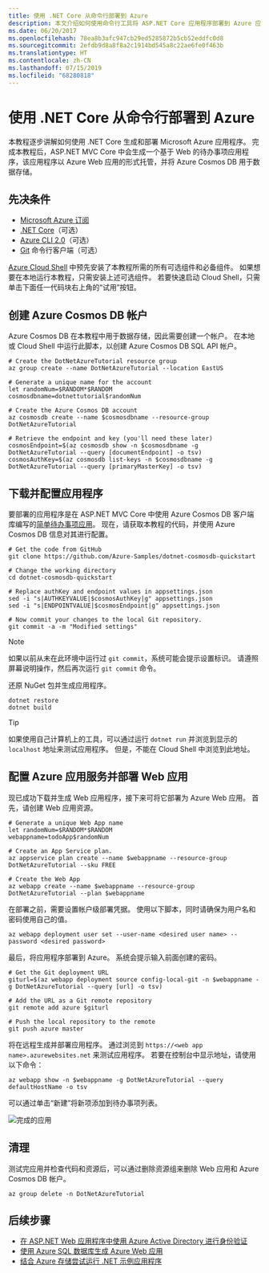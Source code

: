 ```yaml
---
title: 使用 .NET Core 从命令行部署到 Azure
description: 本文介绍如何使用命令行工具将 ASP.NET Core 应用程序部署到 Azure 应用服务。
ms.date: 06/20/2017
ms.openlocfilehash: 78ea8b3afc947cb29ed5285872b5cb52eddfc0d8
ms.sourcegitcommit: 2efdb9d8a8f8a2c1914bd545a8c22ae6fe0f463b
ms.translationtype: HT
ms.contentlocale: zh-CN
ms.lasthandoff: 07/15/2019
ms.locfileid: "68280818"
---
```

# <a name="deploy-to-azure-from-the-command-line-with-net-core"></a>使用 .NET Core 从命令行部署到 Azure

本教程逐步讲解如何使用 .NET Core 生成和部署 Microsoft Azure 应用程序。  完成本教程后，ASP.NET MVC Core 中会生成一个基于 Web 的待办事项应用程序，该应用程序以 Azure Web 应用的形式托管，并将 Azure Cosmos DB 用于数据存储。

## <a name="prerequisites"></a>先决条件

* [Microsoft Azure 订阅](https://azure.microsoft.com/free/)
* [.NET Core](https://www.microsoft.com/net/download/core)（可选）
* [Azure CLI 2.0](/cli/azure/install-az-cli2)（可选）
* [Git](https://www.git-scm.com/) 命令行客户端（可选）

[Azure Cloud Shell](/azure/cloud-shell/) 中预先安装了本教程所需的所有可选组件和必备组件。  如果想要在本地运行本教程，只需安装上述可选组件。  若要快速启动 Cloud Shell，只需单击下面任一代码块右上角的“试用”按钮。 

## <a name="create-an-azure-cosmos-db-account"></a>创建 Azure Cosmos DB 帐户

Azure Cosmos DB 在本教程中用于数据存储，因此需要创建一个帐户。  在本地或 Cloud Shell 中运行此脚本，以创建 Azure Cosmos DB SQL API 帐户。

```azurecli-interactive
# Create the DotNetAzureTutorial resource group
az group create --name DotNetAzureTutorial --location EastUS

# Generate a unique name for the account
let randomNum=$RANDOM*$RANDOM
cosmosdbname=dotnettutorial$randomNum

# Create the Azure Cosmos DB account
az cosmosdb create --name $cosmosdbname --resource-group DotNetAzureTutorial

# Retrieve the endpoint and key (you'll need these later)
cosmosEndpoint=$(az cosmosdb show -n $cosmosdbname -g DotNetAzureTutorial --query [documentEndpoint] -o tsv)
cosmosAuthKey=$(az cosmosdb list-keys -n $cosmosdbname -g DotNetAzureTutorial --query [primaryMasterKey] -o tsv)

```

## <a name="download-and-configure-the-application"></a>下载并配置应用程序

要部署的应用程序是在 ASP.NET MVC Core 中使用 Azure Cosmos DB 客户端库编写的[简单待办事项应用](https://github.com/Azure-Samples/dotnet-cosmosdb-quickstart/)。  现在，请获取本教程的代码，并使用 Azure Cosmos DB 信息对其进行配置。

```azurecli-interactive
# Get the code from GitHub
git clone https://github.com/Azure-Samples/dotnet-cosmosdb-quickstart

# Change the working directory
cd dotnet-cosmosdb-quickstart

# Replace authKey and endpoint values in appsettings.json
sed -i "s|AUTHKEYVALUE|$cosmosAuthKey|g" appsettings.json
sed -i "s|ENDPOINTVALUE|$cosmosEndpoint|g" appsettings.json

# Now commit your changes to the local Git repository.
git commit -a -m "Modified settings"

```

> [!NOTE]
> 如果以前从未在此环境中运行过 `git commit`，系统可能会提示设置标识。 请遵照屏幕说明操作，然后再次运行 `git commit` 命令。

还原 NuGet 包并生成应用程序。

```azurecli-interactive
dotnet restore
dotnet build
```

> [!TIP]
> 如果使用自己计算机上的工具，可以通过运行 `dotnet run` 并浏览到显示的 `localhost` 地址来测试应用程序。  但是，不能在 Cloud Shell 中浏览到此地址。  

## <a name="configure-azure-app-service-and-deploy-the-web-app"></a>配置 Azure 应用服务并部署 Web 应用

现已成功下载并生成 Web 应用程序，接下来可将它部署为 Azure Web 应用。  首先，请创建 Web 应用资源。

```azurecli-interactive
# Generate a unique Web App name
let randomNum=$RANDOM*$RANDOM
webappname=todoApp$randomNum

# Create an App Service plan.
az appservice plan create --name $webappname --resource-group DotNetAzureTutorial --sku FREE

# Create the Web App
az webapp create --name $webappname --resource-group DotNetAzureTutorial --plan $webappname

```

在部署之前，需要设置帐户级部署凭据。  使用以下脚本，同时请确保为用户名和密码使用自己的值。

```azurecli-interactive
az webapp deployment user set --user-name <desired user name> --password <desired password>
```

最后，将应用程序部署到 Azure。  系统会提示输入前面创建的密码。

```azurecli-interactive
# Get the Git deployment URL
giturl=$(az webapp deployment source config-local-git -n $webappname -g DotNetAzureTutorial --query [url] -o tsv)

# Add the URL as a Git remote repository
git remote add azure $giturl

# Push the local repository to the remote
git push azure master
```

将在远程生成并部署应用程序。  通过浏览到 `https://<web app name>.azurewebsites.net` 来测试应用程序。  若要在控制台中显示地址，请使用以下命令：

```azurecli-interactive
az webapp show -n $webappname -g DotNetAzureTutorial --query defaultHostName -o tsv
```

可以通过单击“新建”将新项添加到待办事项列表。 

![完成的应用](./media/dotnet-quickstart/todo.png)

## <a name="clean-up"></a>清理

测试完应用并检查代码和资源后，可以通过删除资源组来删除 Web 应用和 Azure Cosmos DB 帐户。

```azurecli-interactive
az group delete -n DotNetAzureTutorial
```

## <a name="next-steps"></a>后续步骤

* [在 ASP.NET Web 应用程序中使用 Azure Active Directory 进行身份验证](/azure/active-directory/develop/active-directory-devquickstarts-webapp-dotnet)
* [使用 Azure SQL 数据库生成 Azure Web 应用](/azure/app-service-web/web-sites-dotnet-get-started)
* [结合 Azure 存储尝试运行 .NET 示例应用程序](/azure/storage/storage-samples-dotnet)


